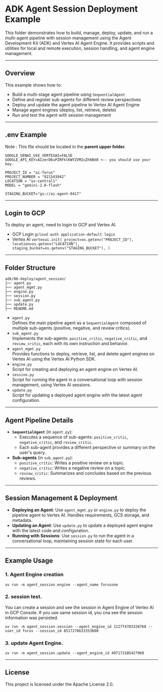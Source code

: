 # ADK Agent Session Deployment Example

This folder demonstrates how to build, manage, deploy, update, and run a multi-agent pipeline with session management using the Agent Development Kit (ADK) and Vertex AI Agent Engine. It provides scripts and utilities for local and remote execution, session handling, and agent engine management.

---

## Overview

This example shows how to:
- Build a multi-stage agent pipeline using `SequentialAgent`
- Define and register sub-agents for different review perspectives
- Deploy and update the agent pipeline to Vertex AI Agent Engine
- Manage agent engines (deploy, list, retrieve, delete)
- Run and test the agent with session management

---

## .env Example

Note : This file should be located in the **parent upper folder**.

```
GOOGLE_GENAI_USE_VERTEXAI=FALSE
GOOGLE_API_KEY=AIzerD6uPZRFklKWYZVM2uZh6Bd8 <-- you should use your key.

PROJECT_ID = "ai-forus"
PROJECT_NUMBER = "921543942"
LOCATION = "us-central1"
MODEL = "gemini-2.0-flash"

STAGING_BUCKET="gs://ai-agent-0417"

```
---

## Login to GCP
To deploy an agent, need to login to GCP and Vertex AI.
   * GCP Login
    ```
    gcloud auth application-default login 
    ```
   * Vertex AI 
    ```
    vertexai.init(
        project=os.getenv("PROJECT_ID"),
        location=os.getenv("LOCATION"),
        staging_bucket=os.getenv("STAGING_BUCKET"),
    )    
    ```

---

## Folder Structure

```
adk/06-deploy/agent_session/
├── agent.py
├── agent_mgmt.py
├── engine.py
├── session.py
├── sub_agent.py
├── update.py
├── README.md
```

- `agent.py`  
  Defines the main pipeline agent as a `SequentialAgent` composed of multiple sub-agents (positive, negative, and review critics).
- `sub_agent.py`  
  Implements the sub-agents: `positive_critic`, `negative_critic`, and `review_critic`, each with its own instruction and behavior.
- `agent_mgmt.py`  
  Provides functions to deploy, retrieve, list, and delete agent engines on Vertex AI using the Vertex AI Python SDK.
- `engine.py`  
  Script for creating and deploying an agent engine on Vertex AI.
- `session.py`  
  Script for running the agent in a conversational loop with session management, using Vertex AI sessions.
- `update.py`  
  Script for updating a deployed agent engine with the latest agent configuration.


---

## Agent Pipeline Details

- **`SequentialAgent`** (in `agent.py`):
  - Executes a sequence of sub-agents: `positive_critic`, `negative_critic`, and `review_critic`.
  - Each sub-agent provides a different perspective or summary on the user's query.
- **Sub-agents** (in `sub_agent.py`):
  - `positive_critic`: Writes a positive review on a topic.
  - `negative_critic`: Writes a negative review on a topic.
  - `review_critic`: Summarizes and concludes based on the previous reviews.

---

## Session Management & Deployment

- **Deploying an Agent**: Use `agent_mgmt.py` or `engine.py` to deploy the pipeline agent to Vertex AI. Handles requirements, GCS storage, and metadata.
- **Updating an Agent**: Use `update.py` to update a deployed agent engine with the latest code and configuration.
- **Running with Sessions**: Use `session.py` to run the agent in a conversational loop, maintaining session state for each user.

---

## Example Usage

### 1. Agent Engine creation

```
uv run -m agent_session.engine --agent_name forusone
```

### 2. session test.
You can create a session and see the session in Agent Engine of Vertex AI in GCP Console. 
If you use same session id, you cna see the session information was persisted.
```
uv run -m agent_session.session --agent_engine_id 112774703328768 --user_id forus --session_id 8517270633353600
```

### 3. update Agent Engine.
```
uv run -m agent_session.update --agent_engine_id 497173105427968
```

---

## License

This project is licensed under the Apache License 2.0.
